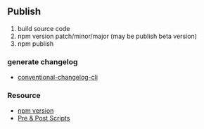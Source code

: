 ## Publish

1. build source code
2. npm version patch/minor/major (may be publish beta version)
3. npm publish

### generate changelog

* [conventional-changelog-cli](https://github.com/conventional-changelog/conventional-changelog/tree/master/packages/conventional-changelog-cli)

### Resource

* [npm version](https://docs.npmjs.com/cli/v8/commands/npm-version)
* [Pre & Post Scripts](https://docs.npmjs.com/cli/v6/using-npm/scripts#pre--post-scripts)
